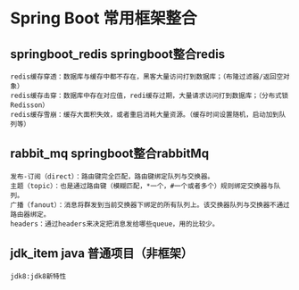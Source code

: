 # Spring Boot 常用框架整合

## springboot_redis    springboot整合redis

    redis缓存穿透：数据库与缓存中都不存在，黑客大量访问打到数据库；（布隆过滤器/返回空对象）
    redis缓存击穿：数据库中存在对应值，redi缓存过期，大量请求访问打到数据库；（分布式锁Redisson）
    redis缓存雪崩：缓存大面积失效，或者重启消耗大量资源。（缓存时间设置随机，启动加到队列等）

## rabbit_mq    springboot整合rabbitMq
    
    发布-订阅（direct）：路由键完全匹配，路由键绑定队列与交换器。
    主题（topic）：也是通过路由键（模糊匹配，*一个，#一个或者多个）规则绑定交换器与队列。
    广播（fanout）：消息将群发到当前交换器下绑定的所有队列上。该交换器队列与交换器不通过路由器绑定。 
    headers：通过headers来决定把消息发给哪些queue，用的比较少。


## jdk_item java 普通项目（非框架）

    jdk8:jdk8新特性
